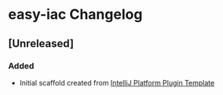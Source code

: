 <!-- Keep a Changelog guide -> https://keepachangelog.com -->

# easy-iac Changelog

## [Unreleased]
### Added
- Initial scaffold created from [IntelliJ Platform Plugin Template](https://github.com/JetBrains/intellij-platform-plugin-template)
